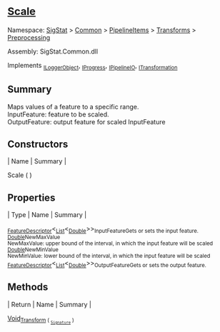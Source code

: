 # <sub>[Scale](./Scale.md)</sub>

Namespace: [SigStat]() > [Common](./../../../README.md) > [PipelineItems]() > [Transforms]() > [Preprocessing](./README.md)

Assembly: SigStat.Common.dll

Implements <sub>[ILoggerObject](./../../../ILoggerObject.md)</sub>, <sub>[IProgress](./../../../Helpers/IProgress.md)</sub>, <sub>[IPipelineIO](./../../../Pipeline/IPipelineIO.md)</sub>, <sub>[ITransformation](./../../../ITransformation.md)</sub>

## Summary
Maps values of a feature to a specific range.  <br>InputFeature: feature to be scaled.<br>OutputFeature: output feature for scaled InputFeature

## Constructors

| Name | Summary | 

Scale (  )<sub></sub>


## Properties

| Type | Name | Summary | 

<sub>[FeatureDescriptor](./../../../FeatureDescriptor-1.md)</sub>\<<sub>[List](https://docs.microsoft.com/en-us/dotnet/api/System.Collections.Generic.List-1)</sub>\<<sub>[Double](https://docs.microsoft.com/en-us/dotnet/api/System.Double)</sub>>><sub>InputFeature</sub><sub>Gets or sets the input feature.</sub>
<sub>[Double](https://docs.microsoft.com/en-us/dotnet/api/System.Double)</sub><sub>NewMaxValue</sub><sub><br>NewMaxValue: upper bound of the interval, in which the input feature will be scaled</sub>
<sub>[Double](https://docs.microsoft.com/en-us/dotnet/api/System.Double)</sub><sub>NewMinValue</sub><sub><br>NewMinValue: lower bound of the interval, in which the input feature will be scaled</sub>
<sub>[FeatureDescriptor](./../../../FeatureDescriptor-1.md)</sub>\<<sub>[List](https://docs.microsoft.com/en-us/dotnet/api/System.Collections.Generic.List-1)</sub>\<<sub>[Double](https://docs.microsoft.com/en-us/dotnet/api/System.Double)</sub>>><sub>OutputFeature</sub><sub>Gets or sets the output feature.</sub>


## Methods

| Return | Name | Summary | 

[Void](https://docs.microsoft.com/en-us/dotnet/api/System.Void)<sub>[Transform](./Methods/Scale-100663813.md) ( <sub>[`Signature`](./../../../Signature.md)</sub> )</sub><sub></sub>


